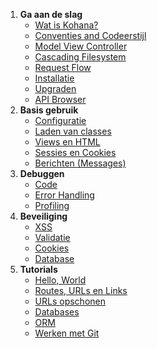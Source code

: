 1. **Ga aan de slag**
   - [Wat is Kohana?](about.kohana)
   - [Conventies and Codeerstijl](about.conventions)
   - [Model View Controller](about.mvc)
   - [Cascading Filesystem](about.filesystem)
   - [Request Flow](about.flow)
   - [Installatie](about.install)
   - [Upgraden](about.upgrading)
   - [API Browser](api)
3. **Basis gebruik**
   - [Configuratie](using.configuration)
   - [Laden van classes](using.autoloading)
   - [Views en HTML](using.views)
   - [Sessies en Cookies](using.sessions)
   - [Berichten (Messages)](using.messages)
4. **Debuggen**
   - [Code](debugging.code)
   - [Error Handling](debugging.errors)
   - [Profiling](debugging.profiling)
5. **Beveiliging**
   - [XSS](security.xss)
   - [Validatie](security.validation)
   - [Cookies](security.cookies)
   - [Database](security.database)
6. **Tutorials**
   - [Hello, World](tutorials.helloworld)
   - [Routes, URLs en Links](tutorials.urls)
   - [URLs opschonen](tutorials.removeindex)
   - [Databases](tutorials.databases)
   - [ORM](tutorials.orm)
   - [Werken met Git](tutorials.git)
